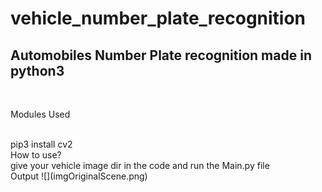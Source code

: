 # vehicle_number_plate_recognition
<h2>Automobiles Number Plate recognition made in python3</h2><br>
<p>Modules Used</p><br>
pip3 install cv2
<br>
How to use?
<br>
give your vehicle image dir in the code and run the Main.py file
<br>
Output
![](imgOriginalScene.png)
